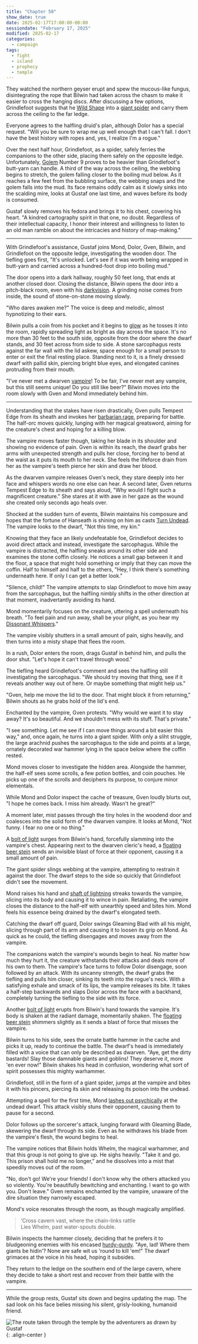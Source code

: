 ```yaml
---
title: "Chapter 50"
show_date: true
date: 2025-02-17T17:00:00-00:00
sessiondate: "February 17, 2025"
modified: 2025-02-17
categories:
  - campaign
tags:
  - fight
  - island
  - prophecy
  - temple
---
```


They watched the northern geyser erupt and spew the mucous-like fungus, disintegrating the rope that
Bilwin had taken across the chasm to make it easier to cross the hanging discs. After discussing a few
options, Grindlefoot suggests that he [Wild Shape](https://www.dndbeyond.com/posts/635-druid-101-wild-shape-guide)
into a [giant spider](https://www.dndbeyond.com/monsters/16895-giant-spider) and carry them across the
ceiling to the far ledge.

Everyone agrees to the halfling druid's plan, although Dolor has a special request. "Will you be sure to
wrap me up well enough that I can't fall. I don't have the best history with ropes and, yes, I realize
I'm a rogue."

Over the next half hour, Grindlefoot, as a spider, safely ferries the companions to the other side,
placing them safely on the opposite ledge. Unfortunately, [Golem](https://www.dndbeyond.com/monsters/16863-flesh-golem)
Number 9 proves to be heavier than Grindlefoot's butt-yarn can handle. A third of the way across the ceiling,
the webbing begins to stretch, the golem falling closer to the boiling mud below. As it reaches a few feet
from the bubbling surface, the webbing snaps and the golem falls into the mud. Its face remains oddly calm
as it slowly sinks into the scalding mire, looks at Gustaf one last time, and waves before its body is
consumed.

Gustaf slowly removes his fedora and brings it to his chest, covering his heart. "A kindred cartography
spirit in that one, no doubt. Regardless of their intellectual capacity, I honor their interest and
willingness to listen to an old man ramble on about the intricacies and history of map-making."

---

With Grindlefoot's assistance, Gustaf joins Mond, Dolor, Gven, Bilwin, and Grindlefoot on the opposite
ledge, investigating the wooden door. The tiefling goes first, "It's unlocked. Let's see if it was worth
being wrapped in butt-yarn and carried across a hundred-foot drop into boiling mud."

The door opens into a dark hallway, roughly 50 feet long, that ends at another closed door. Closing the
distance, Bilwin opens the door into a pitch-black room, even with his
[darkvision](https://www.dndbeyond.com/sources/dnd/br-2024/rules-glossary#Darkvision). A grinding noise
comes from inside, the sound of stone-on-stone moving slowly.

"Who dares awaken me?" The voice is deep and melodic, almost hypnotizing to their ears.

Bilwin pulls a coin from his pocket and it begins to [glow](https://www.dndbeyond.com/spells/2619083-daylight)
as he tosses it into the room, rapidly spreading light as bright as day across the space. It's no
more than 30 feet to the south side, opposite from the door where the dwarf stands, and 30 feet across
from side to side. A stone sarcophagus rests against the far wall with the lid askew, space enough for a
small person to enter or exit the final resting place. Standing next to it, is a finely dressed dwarf with
pallid skin, piercing bright blue eyes, and elongated canines protruding from their mouth.

"I've never met a dwarven [vampire](https://www.dndbeyond.com/monsters/17043-vampire)! To be fair,
I've never met any vampire, but this still seems unique! Do you still like beer?" Bilwin moves into
the room slowly with Gven and Mond immediately behind him.

---

<!-- Fight choreography -->

<!-- Initiative rolls:
  Bilwin - 15
  Dolor - 7
  Grindlefoot - 15
  Gven - 21
  Mond - 11
-->

<!-- Round 1 -->

Understanding that the stakes have risen drastically, Gven pulls Tempest Edge from its sheath and invokes
her [barbarian rage](https://www.thegamer.com/dungeons-dragons-dnd-barbarian-rage-explained-guide/),
preparing for battle. The half-orc moves quickly, lunging with her magical greatsword, aiming for the
creature's chest and hoping for a killing blow.

The vampire moves faster though, taking her blade in its shoulder and showing no evidence of pain. Gven
is within its reach, the dwarf grabs her arms with unexpected strength and pulls her close, forcing her
to bend at the waist as it puts its mouth to her neck. She feels the lifeforce drain from her as the
vampire's teeth pierce her skin and draw her blood.

As the dwarven vampire releases Gven's neck, they stare deeply into her face and whispers words no one
else can hear. A second later, Gven returns Tempest Edge to its sheath and says aloud, "Why would I fight
such a magnificent creature." She stares at it with awe in her gaze as the wound she created only seconds
ago heals over.

Shocked at the sudden turn of events, Bilwin maintains his composure and hopes that the fortune of
Hanseath is shining on him as casts [Turn Undead](https://roll20.net/compendium/dnd5e/Cleric#toc_7).
The vampire looks to the dwarf, "Not this time, my kin."

Knowing that they face an likely undefeatable foe, Grindlefoot decides to avoid direct attack and instead,
investigate the sarcophagus. While the vampire is distracted, the halfling sneaks around its other
side and examines the stone coffin closely. He notices a small gap between it and the floor, a space
that might hold something or imply that they can move the coffin. Half to himself and half to the others,
"Hey, I think there's something underneath here. If only I can get a better look."

"Silence, child!" The vampire attempts to slap Grindlefoot to move him away from the sarcophagus, but
the halfling nimbly shifts in the other direction at that moment, inadvertantly avoiding its hand.

Mond momentarily focuses on the creature, uttering a spell underneath his breath.
"To feel pain and run away, shall be your plight, as you hear my
[Dissonant Whispers](https://www.dndbeyond.com/spells/2619104-dissonant-whispers)."

The vampire visibly shutters in a small amount of pain, sighs heavily, and then turns into a misty
shape that flees the room.

In a rush, Dolor enters the room, drags Gustaf in behind him, and pulls the door shut. "Let's hope
it can't travel through wood."

<!-- Round 1 damage:
  Bilwin - 0
  Dolor - 0
  Grindlefoot - 0
  Gven - 4 piercing + 12 necrotic (max HP reduced by 12 until next long rest)
  Mond - 0
-->

<!-- Round 2 -->

The tiefling heard Grindlefoot's comment and sees the halfling still investigating the sarcophagus.
"We should try moving that thing, see if it reveals another way out of here. Or maybe something that
might help us."

"Gven, help me move the lid to the door. That might block it from returning," Bilwin shouts as he grabs
hold of the lid's end.

Enchanted by the vampire, Gven protests. "Why would we want it to stay away? It's so beautiful. And
we shouldn't mess with its stuff. That's private."

"I see something. Let me see if I can move things around a bit easier this way," and, once again, he
turns into a giant spider. With only a sliht struggle, the large arachnid pushes the sarcophagus to the
side and points at a large, ornately decorated war hammer lying in the space below where the coffin rested.

Mond moves closer to investigate the hidden area. Alongside the hammer, the half-elf sees some scrolls,
a few potion bottles, and coin pouches. He picks up one of the scrolls and deciphers its purpose, to
conjure minor elementals.

<!-- Round 3 -->

While Mond and Dolor inspect the cache of treasure, Gven loudly blurts out, "I hope he comes back. I
miss him already. Wasn't he great?"

A moment later, mist passes through the tiny holes in the woodend door and coalesces into the solid
form of the dwarven vampire. It looks at Mond, "Not funny. I fear no one or no thing."

A [bolt of light](https://www.dndbeyond.com/spells/2619136-guiding-bolt) surges from Bilwin's hand,
forcefully slamming into the vampire's chest. Appearing next to the dwarven cleric's head, a
[floating beer stein](https://www.dndbeyond.com/spells/2263-spiritual-weapon) sends an invisible
blast of force at their opponent, causing it a small amount of pain.

The giant spider slings webbing at the vampire, attempting to restrain it against the door. The dwarf
steps to the side so quickly that Grindlefoot didn't see the movement.

Mond raises his hand and [shaft of lightning](https://www.dndbeyond.com/spells/2618999-lightning-bolt)
streaks towards the vampire, slicing into its body and causing it to wince in pain. Retaliating, the
vampire closes the distance to the half-elf with unearthly speed and bites him. Mond feels his essence
being drained by the dwarf's elongated teeth.

Catching the dwarf off guard, Dolor swings Gleaming Blad with all his might, slicing through part of
its arm and causing it to loosen its grip on Mond. As quick as he could, the tiefling disengages and
moves away from the vampire.

<!-- Round 3 damage:
  Bilwin - 0
  Dolor - 0
  Grindlefoot - 0
  Gven - 0
  Mond - 6 piercing + 9 necrotic (max HP reduced by 9 until next long rest)
-->

<!-- Round 4 -->

The companions watch the vampire's wounds begin to heal. No matter how much they hurt it, the
creature withstands their attacks and deals more of his own to them. The vampire's face turns to
follow Dolor disengage, soon followed by an attack. With its uncanny strength, the dwarf grabs
the tiefling and pulls him closer, sinking its teeth into the rogue's neck. With a satisfying
exhale and smack of its lips, the vampire releases its bite. It takes a half-step backwards and
slaps Dolor across the face with a backhand, completely turning the tiefling to the side with its
force.

Another [bolt of light](https://www.dndbeyond.com/spells/2619136-guiding-bolt) erupts from Bilwin's
hand towards the vampire. It's body is shaken at the radiant damage, momentarily shaken. The
[floating beer stein](https://www.dndbeyond.com/spells/2263-spiritual-weapon) shimmers slightly as
it sends a blast of force that misses the vampire.

Bilwin turns to his side, sees the ornate battle hammer in the cache and picks it up, ready to
continue the battle. The dwarf's head is immediately filled with a voice that can only be described
as dwarven. "Aye, get the dirty bastards! Slay those damnable giants and goblins! They deserve it,
more 'en ever now!" Bilwin shakes his head in confusion, wondering what sort of spirit possesses this
mighty warhammer.

Grindlefoot, still in the form of a giant spider, jumps at the vampire and bites it with his
pincers, piercing its skin and releasing its poison into the undead.

Attempting a spell for the first time, Mond [lashes out psychically](https://dnd5e.wikidot.com/spell:tashas-mind-whip)
at the undead dwarf. This attack visibly stuns their opponent, causing them to pause for a second.

Dolor follows up the sorcerer's attack, lunging forward with Gleaming Blade, skewering the dwarf
through its side. Even as he withdraws his blade from the vampire's flesh, the wound begins
to heal.

<!-- Round 4 damage:
  Bilwin - 0
  Dolor - 6 piercing + 12 necrotic (max HP reduced by 12 until next long rest)
  Grindlefoot - 0
  Gven - 0
  Mond - 0
-->

<!-- Round 5 -->

The vampire notices that Bilwin holds Whelm, the magical warhammer, and that this group is not
going to give up. He sighs heavily. "Take it and go. This prison shall hold me no longer," and
he dissolves into a mist that speedily moves out of the room.

"No, don't go! We're your friends! I don't know why the others attacked you so violently. You're
beautifully bewitching and enchanting. I want to go with you. Don't leave." Gven remains enchanted
by the vampire, unaware of the dire situation they narrowly escaped.

Mond's voice resonates through the room, as though magically amplified.

> ‘Cross cavern vast, where the chain-links rattle<br>
> Lies Whelm, past water-spouts double.<br>

Bilwin inspects the hammer closely, deciding that he prefers it to bludgeoning enemies with his encased
[hurdy-gurdy](https://en.wikipedia.org/wiki/Hurdy-gurdy). "Aye, lad! Where them giants be hidin'? None
are safe wit us 'round to kill 'em!" The dwarf grimaces at the voice in his head, hoping it subsides.

They return to the ledge on the southern end of the large cavern, where they decide to take a short
rest and recover from their battle with the vampire.

---

While the group rests, Gustaf sits down and begins updating the map. The sad look on his face belies
missing his silent, grisly-looking, humanoid friend.

![The route taken through the temple by the adventurers as drawn by Gustaf](/dnd/assets/images/ch50-drawn-map-route-800px.jpeg){: .align-center }



<!-- NOTES -->

<!-- em dash: — | Mac kebyoard shortcut = Option + Shift + Dash (-) -->
<!-- https://oatcookies.neocities.org/dndmoney to convert copper, silver, gold, and more into CP -->
<!-- Frequently used links:
  [Barbarian rage](https://www.thegamer.com/dungeons-dragons-dnd-barbarian-rage-explained-guide/)
  [Bardic inspiration](https://www.dndbeyond.com/classes/1-bard#BardicInspiration-75)
  [Chaos Bolt](https://www.dndbeyond.com/spells/14761-chaos-bolt)
  [eagle eyesight](https://dnd5e.wikidot.com/barbarian:totem-warrior#toc2)
  [Hanseath](https://forgottenrealms.fandom.com/wiki/Hanseath)
  [Hellish Rebuke](https://www.dndbeyond.com/spells/hellish-rebuke)
  [hurdy-gurdy](https://en.wikipedia.org/wiki/Hurdy-gurdy)
  [Mind Spike](http://dnd5e.wikidot.com/spell:mind-spike)
  [Shillelagh](https://www.dndbeyond.com/spells/2249-shillelagh)
  [Spiritual Weapon](https://www.dndbeyond.com/spells/2263-spiritual-weapon)
  [Turn Undead](https://roll20.net/compendium/dnd5e/Cleric#toc_7)
  [Wild Shape](https://www.dndbeyond.com/posts/635-druid-101-wild-shape-guide)
-->
<!--
  Lists of spells for the classes:
    - Bard spells (Bilwin): https://www.dndbeyond.com/spells/class/1-bard
    - Cleric spells (Bilwin): https://www.dndbeyond.com/spells/class/cleric 
    - Druid spells (Grindlefoot): https://www.dndbeyond.com/spells/class/druid
    - Sorcerer spells (Mond): https://www.dndbeyond.com/spells/class/sorcerer
    - Warlock spells (Dolor): https://www.dndbeyond.com/spells/class/warlock
  Monsters: https://www.dndbeyond.com/monsters
  Damage types: https://www.wargamer.com/dnd/damage-types
  Luck (Bilwin): http://dnd5e.wikidot.com/feat:lucky
-->
<!-- Directions on a boat:
  Port = left side
  Starboard = right side
  Bow = front
  Aft = back (inside the ship, on board)
  Stern = back (outside, offboard)
-->
